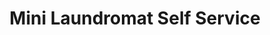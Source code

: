 ---
title: "Mini Laundromat Self Service"
url: /san-juan/mini-laundromat-self-service/
shop: laundry
---